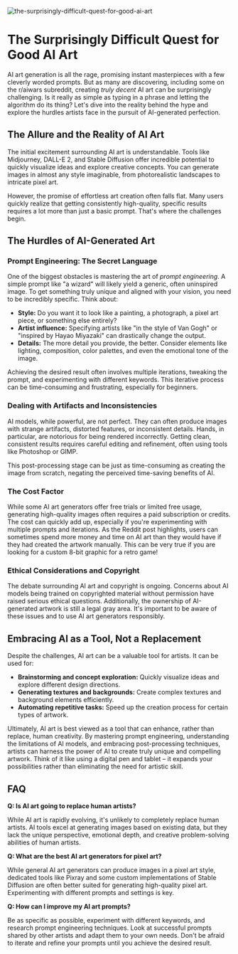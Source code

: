 ![the-surprisingly-difficult-quest-for-good-ai-art](https://images.pexels.com/photos/18069362/pexels-photo-18069362.png?auto=compress&cs=tinysrgb&fit=crop&h=627&w=1200)

# The Surprisingly Difficult Quest for Good AI Art

AI art generation is all the rage, promising instant masterpieces with a few cleverly worded prompts. But as many are discovering, including some on the r/aiwars subreddit, creating *truly decent* AI art can be surprisingly challenging. Is it really as simple as typing in a phrase and letting the algorithm do its thing? Let's dive into the reality behind the hype and explore the hurdles artists face in the pursuit of AI-generated perfection.

## The Allure and the Reality of AI Art

The initial excitement surrounding AI art is understandable. Tools like Midjourney, DALL-E 2, and Stable Diffusion offer incredible potential to quickly visualize ideas and explore creative concepts. You can generate images in almost any style imaginable, from photorealistic landscapes to intricate pixel art. 

However, the promise of effortless art creation often falls flat. Many users quickly realize that getting consistently high-quality, specific results requires a lot more than just a basic prompt. That's where the challenges begin.

## The Hurdles of AI-Generated Art

### Prompt Engineering: The Secret Language

One of the biggest obstacles is mastering the art of *prompt engineering*. A simple prompt like "a wizard" will likely yield a generic, often uninspired image. To get something truly unique and aligned with your vision, you need to be incredibly specific. Think about:

*   **Style:** Do you want it to look like a painting, a photograph, a pixel art piece, or something else entirely?
*   **Artist influence:** Specifying artists like "in the style of Van Gogh" or "inspired by Hayao Miyazaki" can drastically change the output.
*   **Details:** The more detail you provide, the better. Consider elements like lighting, composition, color palettes, and even the emotional tone of the image.

Achieving the desired result often involves multiple iterations, tweaking the prompt, and experimenting with different keywords. This iterative process can be time-consuming and frustrating, especially for beginners.

### Dealing with Artifacts and Inconsistencies

AI models, while powerful, are not perfect. They can often produce images with strange artifacts, distorted features, or inconsistent details. Hands, in particular, are notorious for being rendered incorrectly. Getting clean, consistent results requires careful editing and refinement, often using tools like Photoshop or GIMP. 

This post-processing stage can be just as time-consuming as creating the image from scratch, negating the perceived time-saving benefits of AI.

### The Cost Factor

While some AI art generators offer free trials or limited free usage, generating high-quality images often requires a paid subscription or credits. The cost can quickly add up, especially if you're experimenting with multiple prompts and iterations. As the Reddit post highlights, users can sometimes spend more money and time on AI art than they would have if they had created the artwork manually. This can be very true if you are looking for a custom 8-bit graphic for a retro game!

### Ethical Considerations and Copyright

The debate surrounding AI art and copyright is ongoing. Concerns about AI models being trained on copyrighted material without permission have raised serious ethical questions. Additionally, the ownership of AI-generated artwork is still a legal gray area. It's important to be aware of these issues and to use AI art generators responsibly.

## Embracing AI as a Tool, Not a Replacement

Despite the challenges, AI art can be a valuable tool for artists. It can be used for:

*   **Brainstorming and concept exploration:** Quickly visualize ideas and explore different design directions.
*   **Generating textures and backgrounds:** Create complex textures and background elements efficiently.
*   **Automating repetitive tasks:** Speed up the creation process for certain types of artwork.

Ultimately, AI art is best viewed as a tool that can enhance, rather than replace, human creativity. By mastering prompt engineering, understanding the limitations of AI models, and embracing post-processing techniques, artists can harness the power of AI to create truly unique and compelling artwork. Think of it like using a digital pen and tablet – it expands your possibilities rather than eliminating the need for artistic skill.

## FAQ

**Q: Is AI art going to replace human artists?**

While AI art is rapidly evolving, it's unlikely to completely replace human artists. AI tools excel at generating images based on existing data, but they lack the unique perspective, emotional depth, and creative problem-solving abilities of human artists.

**Q: What are the best AI art generators for pixel art?**

While general AI art generators can produce images in a pixel art style, dedicated tools like Pixray and some custom implementations of Stable Diffusion are often better suited for generating high-quality pixel art. Experimenting with different prompts and settings is key.

**Q: How can I improve my AI art prompts?**

Be as specific as possible, experiment with different keywords, and research prompt engineering techniques. Look at successful prompts shared by other artists and adapt them to your own needs. Don't be afraid to iterate and refine your prompts until you achieve the desired result.